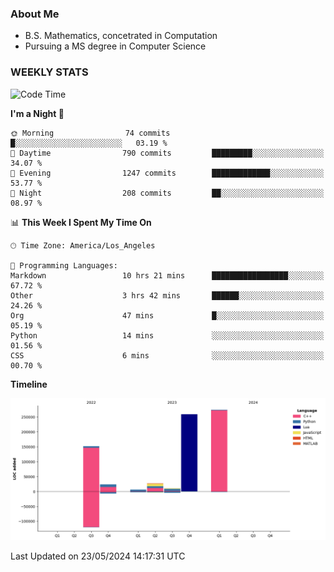 ### About Me

- B.S. Mathematics, concetrated in Computation
- Pursuing a MS degree in Computer Science


### WEEKLY STATS
<!--START_SECTION:waka-->
![Code Time](http://img.shields.io/badge/Code%20Time-87%20hrs%2012%20mins-blue)

**I'm a Night 🦉** 

```text
🌞 Morning                74 commits          █░░░░░░░░░░░░░░░░░░░░░░░░   03.19 % 
🌆 Daytime                790 commits         █████████░░░░░░░░░░░░░░░░   34.07 % 
🌃 Evening                1247 commits        █████████████░░░░░░░░░░░░   53.77 % 
🌙 Night                  208 commits         ██░░░░░░░░░░░░░░░░░░░░░░░   08.97 % 
```


📊 **This Week I Spent My Time On** 

```text
🕑︎ Time Zone: America/Los_Angeles

💬 Programming Languages: 
Markdown                 10 hrs 21 mins      █████████████████░░░░░░░░   67.72 % 
Other                    3 hrs 42 mins       ██████░░░░░░░░░░░░░░░░░░░   24.26 % 
Org                      47 mins             █░░░░░░░░░░░░░░░░░░░░░░░░   05.19 % 
Python                   14 mins             ░░░░░░░░░░░░░░░░░░░░░░░░░   01.56 % 
CSS                      6 mins              ░░░░░░░░░░░░░░░░░░░░░░░░░   00.70 % 
```

**Timeline**

![Lines of Code chart](https://raw.githubusercontent.com/nickocruzm/nickocruzm/main/assets/bar_graph.png)


 Last Updated on 23/05/2024 14:17:31 UTC
<!--END_SECTION:waka-->
